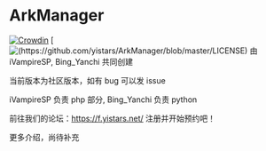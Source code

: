# ArkManager
[![Crowdin](https://badges.crowdin.net/arkmanager/localized.svg)](https://crowdin.com/project/arkmanager)
[![(https://github.com/yistars/ArkManager/blob/master/LICENSE)](https://img.shields.io/badge/license-GPL-3.0-000000.svg)
由 iVampireSP, Bing_Yanchi 共同创建

当前版本为社区版本，如有 bug 可以发 issue

iVampireSP 负责 php 部分, Bing_Yanchi 负责 python


前往我们的论坛：https://f.yistars.net/ 注册并开始预约吧！

更多介绍，尚待补充
